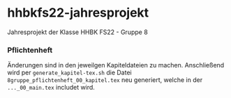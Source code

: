 # hhbkfs22-jahresprojekt
Jahresprojekt der Klasse HHBK FS22 - Gruppe 8

### Pflichtenheft
Änderungen sind in den jeweilgen Kapiteldateien zu machen. Anschließend wird per `generate_kapitel-tex.sh` die Datei `8gruppe_pflichtenheft_00_kapitel.tex` neu generiert, welche in der `..._00_main.tex` includet wird.
